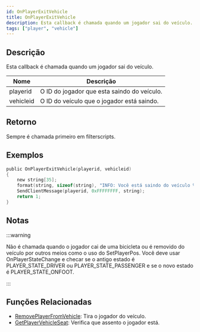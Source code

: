 ```yaml
---
id: OnPlayerExitVehicle
title: OnPlayerExitVehicle
description: Esta callback é chamada quando um jogador sai do veículo.
tags: ["player", "vehicle"]
---
```


## Descrição

Esta callback é chamada quando um jogador sai do veículo.

| Nome      | Descrição                                   |
| --------- | ------------------------------------------- |
| playerid  | O ID do jogador que esta saindo do veículo. |
| vehicleid | O ID do veículo que o jogador está saindo.  |

## Retorno

Sempre é chamada primeiro em filterscripts.

## Exemplos

```c
public OnPlayerExitVehicle(playerid, vehicleid)
{
    new string[35];
    format(string, sizeof(string), "INFO: Você está saindo do veículo %i", vehicleid);
    SendClientMessage(playerid, 0xFFFFFFFF, string);
    return 1;
}
```

## Notas

:::warning

Não é chamada quando o jogador cai de uma bicicleta ou é removido do veículo por outros meios como o uso do SetPlayerPos. Você deve usar OnPlayerStateChange e checar se o antigo estado é PLAYER_STATE_DRIVER ou PLAYER_STATE_PASSENGER e se o novo estado é PLAYER_STATE_ONFOOT.

:::

## Funções Relacionadas

- [RemovePlayerFromVehicle](../functions/RemovePlayerFromVehicle.md): Tira o jogador do veículo.
- [GetPlayerVehicleSeat](../functions/GetPlayerVehicleSeat.md): Verifica que assento o jogador está.
